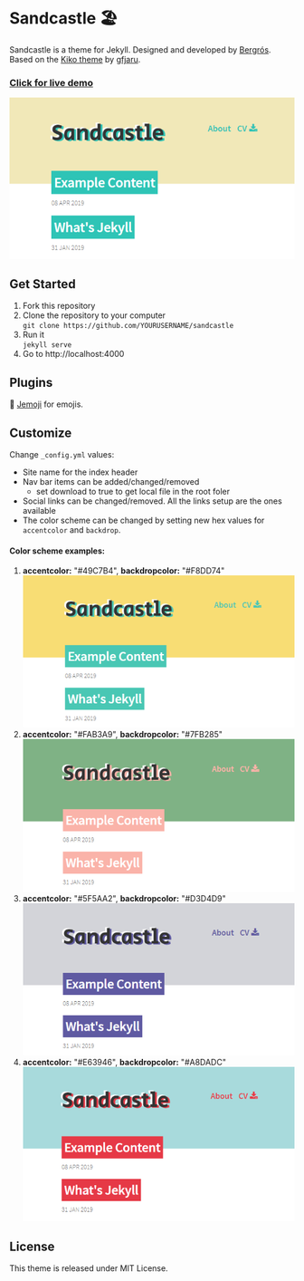 # Sandcastle 🏖️

Sandcastle is a theme for Jekyll.
Designed and developed by [Bergrós](https://github.com/bergrosgigja). Based on the [Kiko theme](https://github.com/gfjaru/Kiko) by [gfjaru](https://github.com/gfjaru).

### [Click for live demo](https://bergrosgigja.github.io/Sandcastle/)

![](/examples/3-main.png)

## Get Started

1. Fork this repository
2. Clone the repository to your computer 
<br>`git clone https://github.com/YOURUSERNAME/sandcastle`
2. Run it
<br>`jekyll serve`
4. Go to http://localhost:4000

## Plugins

:wave: [Jemoji](https://github.com/jekyll/jemoji) for emojis.

## Customize

Change `_config.yml` values:

* Site name for the index header
* Nav bar items can be added/changed/removed
  * set download to true to get local file in the root foler
* Social links can be changed/removed. All the links setup are the ones available
* The color scheme can be changed by setting new hex values for `accentcolor` and `backdrop`.

#### Color scheme examples:

1. **accentcolor:** "#49C7B4", **backdropcolor:** "#F8DD74"
![](/examples/1-yellow-green.png)
2. **accentcolor:** "#FAB3A9", **backdropcolor:** "#7FB285"
![](/examples/2-green-pink.png)
3. **accentcolor:** "#5F5AA2", **backdropcolor:** "#D3D4D9"
![](/examples/4-gray-purple.png)
4. **accentcolor:** "#E63946", **backdropcolor:** "#A8DADC"
![](/examples/5-blue-red.png)

## License

This theme is released under MIT License.

